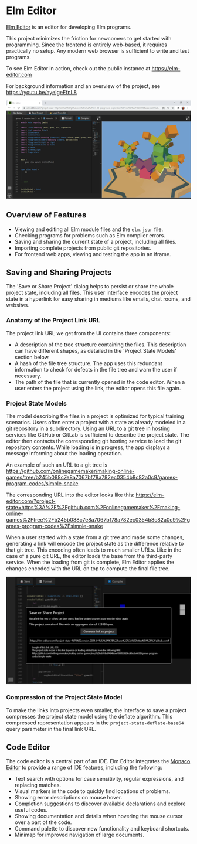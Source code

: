 # Elm Editor

[Elm Editor](https://github.com/elm-fullstack/elm-fullstack/tree/main/implement/example-apps/elm-editor) is an editor for developing Elm programs.

This project minimizes the friction for newcomers to get started with programming.
Since the frontend is entirely web-based, it requires practically no setup. Any modern web browser is sufficient to write and test programs.

To see Elm Editor in action, check out the public instance at https://elm-editor.com

For background information and an overview of the project, see https://youtu.be/ayeIgeFfnL8

![running an app in Elm Editor](./../../../guide/image/2021-03-17-elm-editor-user-interface.png)

## Overview of Features

+ Viewing and editing all Elm module files and the `elm.json` file.
+ Checking programs for problems such as Elm compiler errors.
+ Saving and sharing the current state of a project, including all files.
+ Importing complete projects from public git repositories.
+ For frontend web apps, viewing and testing the app in an iframe.


## Saving and Sharing Projects

The 'Save or Share Project' dialog helps to persist or share the whole project state, including all files. This user interface encodes the project state in a hyperlink for easy sharing in mediums like emails, chat rooms, and websites.

### Anatomy of the Project Link URL

The project link URL we get from the UI contains three components:

+ A description of the tree structure containing the files. This description can have different shapes, as detailed in the 'Project State Models' section below.
+ A hash of the file tree structure. The app uses this redundant information to check for defects in the file tree and warn the user if necessary.
+ The path of the file that is currently opened in the code editor. When a user enters the project using the link, the editor opens this file again.

### Project State Models

The model describing the files in a project is optimized for typical training scenarios. Users often enter a project with a state as already modeled in a git repository in a subdirectory. Using an URL to a git tree in hosting services like GitHub or GitLab is sufficient to describe the project state. The editor then contacts the corresponding git hosting service to load the git repository contents. While loading is in progress, the app displays a message informing about the loading operation.

An example of such an URL to a git tree is https://github.com/onlinegamemaker/making-online-games/tree/b245b088c7e8a7067bf78a782ec0354b8c82a0c9/games-program-codes/simple-snake

The corresponding URL into the editor looks like this:
https://elm-editor.com/?project-state=https%3A%2F%2Fgithub.com%2Fonlinegamemaker%2Fmaking-online-games%2Ftree%2Fb245b088c7e8a7067bf78a782ec0354b8c82a0c9%2Fgames-program-codes%2Fsimple-snake

When a user started with a state from a git tree and made some changes, generating a link will encode the project state as the difference relative to that git tree. This encoding often leads to much smaller URLs. Like in the case of a pure git URL, the editor loads the base from the third-party service. When the loading from git is complete, Elm Editor applies the changes encoded with the URL on top to compute the final file tree.

![Saving a project state based on difference to git tree](./../../../guide/image/2021-01-16-elm-editor-save-project-diff-based.png)

### Compression of the Project State Model

To make the links into projects even smaller, the interface to save a project compresses the project state model using the deflate algorithm. This compressed representation appears in the `project-state-deflate-base64` query parameter in the final link URL.


## Code Editor

The code editor is a central part of an IDE. Elm Editor integrates the [Monaco Editor](https://microsoft.github.io/monaco-editor/) to provide a range of IDE features, including the following:

+ Text search with options for case sensitivity, regular expressions, and replacing matches.
+ Visual markers in the code to quickly find locations of problems.
+ Showing error descriptions on mouse hover.
+ Completion suggestions to discover available declarations and explore useful codes.
+ Showing documentation and details when hovering the mouse cursor over a part of the code.
+ Command palette to discover new functionality and keyboard shortcuts.
+ Minimap for improved navigation of large documents.
